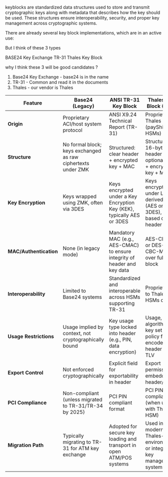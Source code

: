 keyblocks are standardized data structures used to store and transmit cryptographic keys along with metadata that describes how the key should be used. 
These structures ensure interoperability, security, and proper key management across cryptographic systems.



There are already several key block implementations, which are in an active use:

But I think of these 3 types

BASE24 Key Exchange
TR-31
Thales Key Block

why I think these 3 will be good candidates ? 
1) Base24 Key Exchange - base24 is in the name 
2) TR-31 - Common and read it in the documents
3) Thales - our vendor is Thales

  

| **Feature**             | **Base24 (Legacy)**                                                                 | **ANSI TR-31 Key Block**                                                                                 | **Thales Key Block (TKB)**                                                                 |
|-------------------------|--------------------------------------------------------------------------------------|-----------------------------------------------------------------------------------------------------------|---------------------------------------------------------------------------------------------|
| **Origin**              | Proprietary ACI/host system protocol                                                | ANSI X9.24 Technical Report (TR-31)                                                                       | Proprietary Thales (payShield HSMs)                                                        |
| **Structure**           | No formal block; keys exchanged as raw ciphertexts under ZMK                        | Structured: clear header + encrypted key + MAC                                                            | Structured: 16-byte header + optional TLV + encrypted key + MAC                            |
| **Key Encryption**      | Keys wrapped using ZMK, often via 3DES                                              | Keys encrypted under a Key Encryption Key (KEK), typically AES or 3DES                                    | Keys encrypted under LMK-derived key (AES or 3DES), IV based on header                     |
| **MAC/Authentication**  | None (in legacy mode)                                                               | Mandatory MAC (e.g., AES-CMAC) to ensure integrity of header and key data                                 | AES-CMAC or DES-CBC-MAC over full block                                                     |
| **Interoperability**    | Limited to Base24 systems                                                           | Standardized and interoperable across HSMs supporting TR-31                                               | Proprietary to Thales HSMs only                                                             |
| **Usage Restrictions**  | Usage implied by context, not cryptographically bound                               | Key usage type locked into header (e.g., PIN, data encryption)                                            | Usage, algorithm, key set and policy flags encoded into header and TLV                     |
| **Export Control**      | Not enforced cryptographically                                                       | Explicit field for exportability in header                                                                | Export permissions embedded in header/TLV                                                   |
| **PCI Compliance**      | Non-compliant (unless migrated to TR-31/TR-34 by 2025)                              | PCI PIN compliant format                                                                                   | PCI PIN compliant (when used with Thales HSM)                                               |
| **Migration Path**      | Typically migrating to TR-31 for ATM key exchange                                   | Adopted for secure key loading and transport in open ATM/POS systems                                      | Used in modern Thales-only environments or integrated key management systems               |


